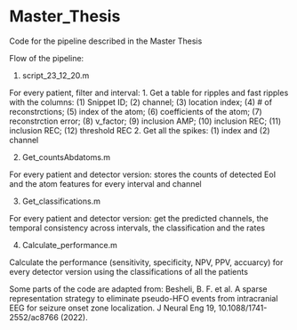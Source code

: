# Master_Thesis
Code for the pipeline described in the Master Thesis

Flow of the pipeline: 

1. script_23_12_20.m

For every patient, filter and interval: 
	1. Get a table for ripples and fast ripples with the columns: 
		(1) Snippet ID; (2) channel; (3) location index; (4) # of reconstrctions; (5) index of the atom; (6) coefficients of the atom;
		(7) reconstrction error; (8) v_factor; (9) inclusion AMP; (10) inclusion REC; (11) inclusion REC; (12) threshold REC
	2. Get all the spikes: 
		(1) index and (2) channel


2. Get_countsAbdatoms.m
   
For every patient and detector version: stores the counts of detected EoI and the atom features for every interval and channel 


3. Get_classifications.m
   
For every patient and detector version: get the predicted channels, the temporal consistency across intervals, the classification
and the rates


4. Calculate_performance.m
   
Calculate the performance (sensitivity, specificity, NPV, PPV, accuarcy) for every detector version using the classifications 
of all the patients 


Some parts of the code are adapted from:
Besheli, B. F. et al. A sparse representation strategy to eliminate pseudo-HFO events from intracranial EEG for seizure onset zone localization. J Neural Eng 19, 10.1088/1741-2552/ac8766 (2022).

